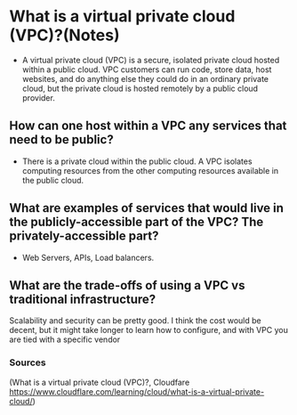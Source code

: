 # What is a virtual private cloud (VPC)?(Notes)
- A virtual private cloud (VPC) is a secure, isolated private cloud hosted within a public cloud. VPC customers can run code, store data, host websites, and do anything else they could do in an ordinary private cloud, but the private cloud is hosted remotely by a public cloud provider.
## How can one host within a VPC any services that need to be public?
- There is a private cloud within the public cloud. A VPC isolates computing resources from the other computing resources available in the public cloud.
## What are examples of services that would live in the publicly-accessible part of the VPC? The privately-accessible part?
- Web Servers, APIs, Load balancers.
## What are the trade-offs of using a VPC vs traditional infrastructure?
Scalability and security can be pretty good. I think the cost would be decent, but it might take longer to learn how to configure, and with VPC you are tied with a specific vendor

### Sources
(What is a virtual private cloud (VPC)?, Cloudfare https://www.cloudflare.com/learning/cloud/what-is-a-virtual-private-cloud/)
